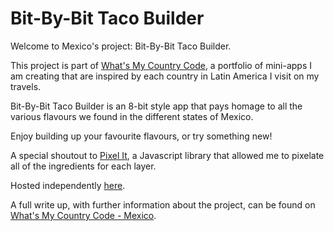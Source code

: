 # Bit-By-Bit Taco Builder

Welcome to Mexico's project: Bit-By-Bit Taco Builder.

This project is part of [What's My Country Code](https://whatsmycountrycode.cat-miller.com/), a portfolio of mini-apps I am creating that are inspired by each country in Latin America I visit on my travels.

Bit-By-Bit Taco Builder is an 8-bit style app that pays homage to all the various flavours we found in the different states of Mexico.

Enjoy building up your favourite flavours, or try something new!

A special shoutout to [Pixel It](https://giventofly.github.io/pixelit/), a Javascript library that allowed me to pixelate all of the ingredients for each layer.

Hosted independently [here](https://mexico.cat-miller.com/).

A full write up, with further information about the project, can be found on [What's My Country Code - Mexico](https://whatsmycountrycode.cat-miller.com/mexico).
